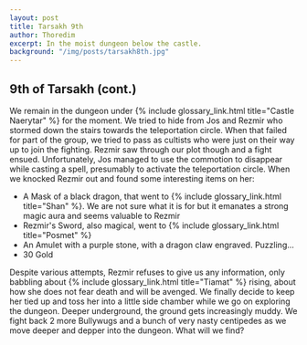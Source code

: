 ```yaml
---
layout: post
title: Tarsakh 9th
author: Thoredim
excerpt: In the moist dungeon below the castle.
background: "/img/posts/tarsakh8th.jpg"
---
```


## 9th of Tarsakh (cont.)

We remain in the dungeon under {% include glossary_link.html title="Castle Naerytar" %} for the moment. We tried to hide
from Jos and Rezmir who stormed down the stairs towards the teleportation
circle. When that failed for part of the group, we tried to pass as cultists
who were just on their way up to join the fighting. Rezmir saw through our plot
though and a fight ensued. Unfortunately, Jos managed to use the commotion to
disappear while casting a spell, presumably to activate the teleportation
circle. When we knocked Rezmir out and found some interesting items on her:

- A Mask of a black dragon, that went to {% include glossary_link.html title="Shan" %}. We are not sure what it is for but it emanates a strong magic aura and seems valuable to Rezmir
- Rezmir's Sword, also magical, went to {% include glossary_link.html title="Posmet" %}
- An Amulet with a purple stone, with a dragon claw engraved. Puzzling...
- 30 Gold

Despite various attempts, Rezmir refuses to give us any information, only
babbling about {% include glossary_link.html title="Tiamat" %} rising, about how she does not fear death and will be
avenged. We finally decide to keep her tied up and toss her into a little side
chamber while we go on exploring the dungeon. Deeper underground, the ground
gets increasingly muddy. We fight back 2 more Bullywugs and a bunch of very
nasty centipedes as we move deeper and depper into the dungeon. What will we
find?
